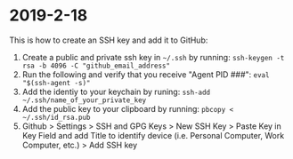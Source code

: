 # 2019-2-18

This is how to create an SSH key and add it to GitHub: 

1. Create a public and private ssh key in `~/.ssh` by running: `ssh-keygen -t rsa -b 4096 -C "github_email_address"`
2. Run the following and verify that you receive "Agent PID ###": `eval "$(ssh-agent -s)"`
3. Add the identiy to your keychain by runing: `ssh-add ~/.ssh/name_of_your_private_key`
4. Add the public key to your clipboard by running: `pbcopy < ~/.ssh/id_rsa.pub`
5. Github > Settings > SSH and GPG Keys > New SSH Key > Paste Key in Key Field and add Title to identify device (i.e. Personal Computer, Work Computer, etc.) > Add SSH key


